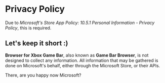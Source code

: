 # Privacy Policy

Due to _Microsoft's Store App Policy: 10.5.1 Personal Information - Privacy Policy_, this is required.

## Let's keep it short :)
**Browser for Xbox Game Bar**, also known as **Game Bar Browser**, is not designed to collect any information. All information that may be gathered is done on Microsoft's behalf, either through the Microsoft Store, or their APIs.

There, are you happy now Microsoft?
